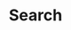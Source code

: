 ---
title: "Search" # in any language you want
layout: "search" # is necessary
# url: "/archive"
# description: "Description for Search"
summary: "search"
placeholder: "Type here ..."
---